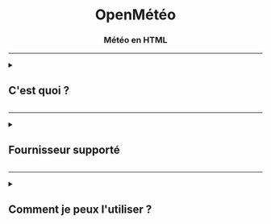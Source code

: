 <div align="center">
  <h1>OpenMétéo</h1>
  <h3>Météo en HTML</h3></div>
  
---

<details>
<summary><h2>C'est quoi ?</h2></summary>
<p>OpenMétéo est un projet qui utilise des clés API (non fourni) pour avoir plusieurs informations de la météo selon votre position (peut varier selon le fournisseur).</p>
<p>Ce projet est encore en développement, attendez vous à des bugs, des informations manquantes, etc.</p>
</details>

---

<details>
<summary><h2>Fournisseur supporté</h2></summary>
<p><li><a href="https://www.weatherapi.com/pricing.aspx">WeatherAPI.com</a></li></p>
</details>

---

<details>
<summary><h2>Comment je peux l'utiliser ?</h2></summary>
<p>1. Aller sur <a href="https://open-meteo.vercel.app/">mon site web</a>.</p>
<p>2. Choisissez le fournisseur.</p>
<p>3. Autorisez l'accès à votre position (il y aura bientôt une zone de texte).</p>
<p>4. Coller votre clé API dans la zone de texte 'Clé API : '.</p>
<p>5. Cliquez sur 'Mettre à jour'.</p>
</details>
